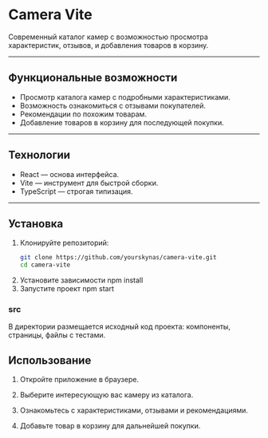 # Camera Vite

Современный каталог камер с возможностью просмотра характеристик, отзывов, и добавления товаров в корзину.

---

## Функциональные возможности
- Просмотр каталога камер с подробными характеристиками.
- Возможность ознакомиться с отзывами покупателей.
- Рекомендации по похожим товарам.
- Добавление товаров в корзину для последующей покупки.

---

## Технологии
- React — основа интерфейса.
- Vite — инструмент для быстрой сборки.
- TypeScript — строгая типизация.

---

## Установка

1. Клонируйте репозиторий:
   ```bash
   git clone https://github.com/yourskynas/camera-vite.git
   cd camera-vite
2. Установите зависимости
   npm install
3. Запустите проект
   npm start

### src

В директории размещается исходный код проекта: компоненты, страницы, файлы с тестами.

## Использование

1. Откройте приложение в браузере.

2. Выберите интересующую вас камеру из каталога.

3. Ознакомьтесь с характеристиками, отзывами и рекомендациями.

4. Добавьте товар в корзину для дальнейшей покупки.
